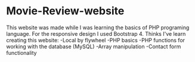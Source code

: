 # Movie-Review-website
This website was made while I was learning the basics of PHP programing language. For the responsive design I used Bootstrap 4. 
Thinks I've learn creating this website: 
-Local by flywheel
-PHP basics
-PHP functions for working with the database (MySQL)
-Array manipulation 
-Contact form functionality 
